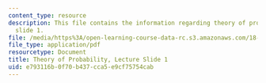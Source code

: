 ```yaml
---
content_type: resource
description: This file contains the information regarding theory of probability, lecture
  slide 1.
file: /media/https%3A/open-learning-course-data-rc.s3.amazonaws.com/18-175-theory-of-probability-spring-2014/e793116b0f70b437cca5e9cf75754cab_MIT18_175S14_Lecture1.pdf
file_type: application/pdf
resourcetype: Document
title: Theory of Probability, Lecture Slide 1
uid: e793116b-0f70-b437-cca5-e9cf75754cab
---
```

